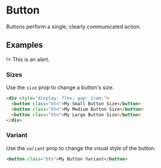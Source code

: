 # Button

Buttons perform a single, clearly communicated action.

## Examples

!> This is an alert.

### Sizes

Use the `size` prop to change a button's size.

```html preview expanded
<div style="display: flex; gap: 1rem;">
  <button class="btn">My Small Button Size</button>
  <button class="btn">My Medium Button Size</button>
  <button class="btn">My Large Button Size</button>
</div>
```

### Variant

Use the `variant` prop to change the visual style of the button.

```html preview
<button class="btn">My Button Variant</button>
```
